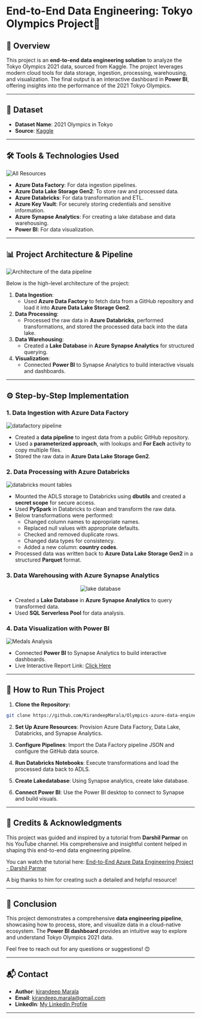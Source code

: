 # End-to-End Data Engineering: Tokyo Olympics Project🏅

## 📖 Overview
This project is an **end-to-end data engineering solution** to analyze the Tokyo Olympics 2021 data, sourced from Kaggle. The project leverages modern cloud tools for data storage, ingestion, processing, warehousing, and visualization. The final output is an interactive dashboard in **Power BI**, offering insights into the performance of the 2021 Tokyo Olympics.

---

## 📁 Dataset
- **Dataset Name**: 2021 Olympics in Tokyo  
- **Source**: [Kaggle](https://www.kaggle.com/datasets/arjunprasadsarkhel/2021-olympics-in-tokyo)

---

## 🛠️ Tools & Technologies Used
![All Resources](https://github.com/KirandeepMarala/Olympics-azure-data-engineering-project/blob/main/Images/all_resources.png)
- **Azure Data Factory**: For data ingestion pipelines.
- **Azure Data Lake Storage Gen2**: To store raw and processed data.
- **Azure Databricks**: For data transformation and ETL.
- **Azure Key Vault**: For securely storing credentials and sensitive information.
- **Azure Synapse Analytics**: For creating a lake database and data warehousing.
- **Power BI**: For data visualization.

---

## 📊 Project Architecture & Pipeline
![Architecture of the data pipeline](https://github.com/KirandeepMarala/Olympics-azure-data-engineering-project/blob/main/Images/pipeline.gif) 

Below is the high-level architecture of the project:

1. **Data Ingestion**:
   - Used **Azure Data Factory** to fetch data from a GitHub repository and load it into **Azure Data Lake Storage Gen2**.
2. **Data Processing**:
   - Processed the raw data in **Azure Databricks**, performed transformations, and stored the processed data back into the data lake.
3. **Data Warehousing**:
   - Created a **Lake Database** in **Azure Synapse Analytics** for structured querying.
4. **Visualization**:
   - Connected **Power BI** to Synapse Analytics to build interactive visuals and dashboards.

---


## ⚙️ Step-by-Step Implementation

### 1. Data Ingestion with Azure Data Factory
![datafactory pipeline](https://github.com/KirandeepMarala/Olympics-azure-data-engineering-project/blob/main/Images/datafactory_pipeline.png) 
- Created a **data pipeline** to ingest data from a public GitHub repository.  
- Used a **parameterized approach**, with lookups and **For Each** activity to copy multiple files.  
- Stored the raw data in **Azure Data Lake Storage Gen2**.



### 2. Data Processing with Azure Databricks
![databricks mount tables](https://github.com/KirandeepMarala/Olympics-azure-data-engineering-project/blob/main/Images/azure_databricks.png) 
- Mounted the ADLS storage to Databricks using **dbutils** and created a **secret scope** for secure access.  
- Used **PySpark** in Databricks to clean and transform the raw data.  
- Below transformations were performed:
  - Changed column names to appropriate names.
  - Replaced null values with appropriate defaults.
  - Checked and removed duplicate rows.
  - Changed data types for consistency.
  - Added a new column: **country codes**.
- Processed data was written back to **Azure Data Lake Storage Gen2** in a structured **Parquet** format.  

### 3. Data Warehousing with Azure Synapse Analytics
<div align="center">
  <img src="https://github.com/KirandeepMarala/Olympics-azure-data-engineering-project/blob/main/Images/lake_database.png" alt="lake database">
</div>

- Created a **Lake Database** in **Azure Synapse Analytics** to query transformed data.  
- Used **SQL Serverless Pool** for data analysis.

### 4. Data Visualization with Power BI
![Medals Analysis](https://github.com/KirandeepMarala/Olympics-azure-data-engineering-project/blob/main/Images/dashboard_medals_performances.png) 
- Connected **Power BI** to Synapse Analytics to build interactive dashboards.
- Live Interactive Report Link: [Click Here](https://app.powerbi.com/view?r=eyJrIjoiYjE3OTUwYTQtNWJjZi00ODM3LTk5ZTItMTk5NDFlOTFkNDhkIiwidCI6ImM2ZTU0OWIzLTVmNDUtNDAzMi1hYWU5LWQ0MjQ0ZGM1YjJjNCJ9)
---

## 📜 How to Run This Project

1. **Clone the Repository:**
```bash
git clone https://github.com/KirandeepMarala/Olympics-azure-data-engineering-project.git
 ```
2. **Set Up Azure Resources**: Provision Azure Data Factory, Data Lake, Databricks, and Synapse Analytics.
     
3. **Configure Pipelines**: Import the Data Factory pipeline JSON and configure the GitHub data source.
     
4. **Run Databricks Notebooks**: Execute transformations and load the processed data back to ADLS.
5. **Create Lakedatabase**: Using Synapse analytics, create lake database.
6. **Connect Power BI**: Use the Power BI desktop to connect to Synapse and build visuals.
---

## 🙏 Credits & Acknowledgments

This project was guided and inspired by a tutorial from **Darshil Parmar** on his YouTube channel. His comprehensive and insightful content helped in shaping this end-to-end data engineering pipeline.  

You can watch the tutorial here: [End-to-End Azure Data Engineering Project - Darshil Parmar](https://www.youtube.com/watch?v=IaA9YNlg5hM)

A big thanks to him for creating such a detailed and helpful resource!

---

## 🎯 Conclusion
This project demonstrates a comprehensive **data engineering pipeline**, showcasing how to process, store, and visualize data in a cloud-native ecosystem. The **Power BI dashboard** provides an intuitive way to explore and understand Tokyo Olympics 2021 data.

Feel free to reach out for any questions or suggestions! 😊

---

## 📬 Contact

- **Author**: [kirandeep Marala](#)
- **Email**: [kirandeep.marala@gmail.com](mailto:kirandeep.marala@gmail.com)
- **LinkedIn**: [My LinkedIn Profile](https://www.linkedin.com/in/kirandeepmarala/)

---
